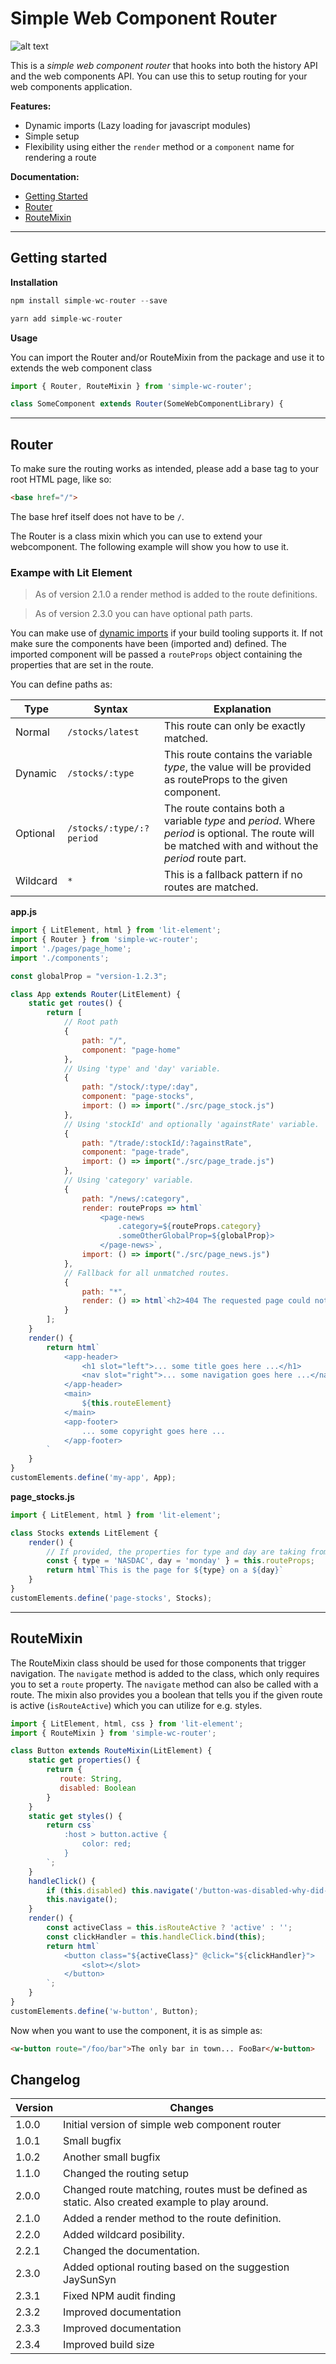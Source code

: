 # Simple Web Component Router
![alt text](simple-wc-router.png "Simple <Web Component /> Router")

This is a *simple web component router* that hooks into both the history API and the web components API. You can use this to setup routing for your web components application.

**Features:**

- Dynamic imports (Lazy loading for javascript modules)
- Simple setup
- Flexibility using either the `render` method or a `component` name for rendering a route  

**Documentation:**
- [Getting Started](#getting-started)
- [Router](#router)
- [RouteMixin](#routemixin)

---

## Getting started

**Installation**
```javascript
npm install simple-wc-router --save
```

```javascript
yarn add simple-wc-router
```

**Usage**

You can import the Router and/or RouteMixin from the package and use it to extends the web component class
```javascript
import { Router, RouteMixin } from 'simple-wc-router';

class SomeComponent extends Router(SomeWebComponentLibrary) {
```

---

## Router

To make sure the routing works as intended, please add a base tag to your root HTML page, like so:
```html
<base href="/">
```
The base href itself does not have to be `/`.

The Router is a class mixin which you can use to extend your webcomponent. The following example will show you how to use it.

### Exampe with Lit Element

> As of version 2.1.0 a render method is added to the route definitions.

> As of version 2.3.0 you can have optional path parts.

You can make use of [dynamic imports](https://v8.dev/features/dynamic-import) if your build tooling supports it. If not make sure the components have been (imported and) defined. The imported component will be passed a `routeProps` object containing the properties that are set in the route.

You can define paths as: 

| Type | Syntax | Explanation |
| ---- | ------ | ----------- |
| Normal | `/stocks/latest` | This route can only be exactly matched. |
| Dynamic | `/stocks/:type` | This route contains the variable *type*, the value will be provided as routeProps to the given component. |
| Optional | `/stocks/:type/:?period` | The route contains both a variable *type* and *period*. Where *period* is optional. The route will be matched with and without the *period* route part. |
| Wildcard | `*` | This is a fallback pattern if no routes are matched. |

**app.js**
```javascript
import { LitElement, html } from 'lit-element';
import { Router } from 'simple-wc-router';
import './pages/page_home';
import './components';

const globalProp = "version-1.2.3";

class App extends Router(LitElement) {
    static get routes() {
        return [
            // Root path
            {
                path: "/",
                component: "page-home"
            },
            // Using 'type' and 'day' variable.
            {
                path: "/stock/:type/:day",
                component: "page-stocks",
                import: () => import("./src/page_stock.js")
            },
            // Using 'stockId' and optionally 'againstRate' variable.
            {
                path: "/trade/:stockId/:?againstRate",
                component: "page-trade",
                import: () => import("./src/page_trade.js")
            },
            // Using 'category' variable.
            {
                path: "/news/:category",
                render: routeProps => html`
                    <page-news 
                        .category=${routeProps.category} 
                        .someOtherGlobalProp=${globalProp}>
                    </page-news>`,
                import: () => import("./src/page_news.js")
            },
            // Fallback for all unmatched routes.  
            {
                path: "*",
                render: () => html`<h2>404 The requested page could not be found</h2>`
            }
        ];
    }
    render() {
        return html`
            <app-header>
                <h1 slot="left">... some title goes here ...</h1>
                <nav slot="right">... some navigation goes here ...</nav>
            </app-header>
            <main>
                ${this.routeElement}
            </main>
            <app-footer>
                ... some copyright goes here ...
            </app-footer>
        `
    }
}
customElements.define('my-app', App);
```

**page_stocks.js**
```javascript
import { LitElement, html } from 'lit-element';

class Stocks extends LitElement {
    render() {
        // If provided, the properties for type and day are taking from the path.
        const { type = 'NASDAC', day = 'monday' } = this.routeProps;
        return html`This is the page for ${type} on a ${day}`
    }
}
customElements.define('page-stocks', Stocks);
```

---

## RouteMixin

The RouteMixin class should be used for those components that trigger navigation. The `navigate` method is added to the class, which only requires you to set a `route` property. The `navigate` method can also be called with a route. The mixin also provides you a boolean that tells you if the given route is active (`isRouteActive`) which you can utilize for e.g. styles.

```javascript
import { LitElement, html, css } from 'lit-element';
import { RouteMixin } from 'simple-wc-router'; 

class Button extends RouteMixin(LitElement) {
    static get properties() {
        return {
           route: String,
           disabled: Boolean
        }
    }
    static get styles() {
        return css`
            :host > button.active {
                color: red;
            }
        `;
    }
    handleClick() {
        if (this.disabled) this.navigate('/button-was-disabled-why-did-you-click-it');
        this.navigate();
    }
    render() {
        const activeClass = this.isRouteActive ? 'active' : '';
        const clickHandler = this.handleClick.bind(this);
        return html`
            <button class="${activeClass}" @click="${clickHandler}">
                <slot></slot>
            </button>
        `;
    }    
}
customElements.define('w-button', Button);
```

Now when you want to use the component, it is as simple as:

```html
<w-button route="/foo/bar">The only bar in town... FooBar</w-button>
```

## Changelog

| Version | Changes                                                                          |
| ------- | -------------------------------------------------------------------------------- |
| 1.0.0   | Initial version of simple web component router                                   |
| 1.0.1   | Small bugfix                                                                     |
| 1.0.2   | Another small bugfix                                                             |
| 1.1.0   | Changed the routing setup                                                        |
| 2.0.0   | Changed route matching, routes must be defined as static. Also created example to play around.                          |
| 2.1.0   | Added a render method to the route definition.                                   |
| 2.2.0   | Added wildcard posibility.                                                       |
| 2.2.1   | Changed the documentation.                                                       |
| 2.3.0   | Added optional routing based on the suggestion JaySunSyn                         |
| 2.3.1   | Fixed NPM audit finding                                                          |
| 2.3.2   | Improved documentation                                                           |
| 2.3.3   | Improved documentation                                                           |
| 2.3.4   | Improved build size                                                              |
